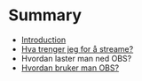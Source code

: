 # Summary

* [Introduction](README.md)
* [Hva trenger jeg for å streame?](first-question.md)
* Hvordan laster man ned OBS?
* [Hvordan bruker man OBS?](second-question.md)

